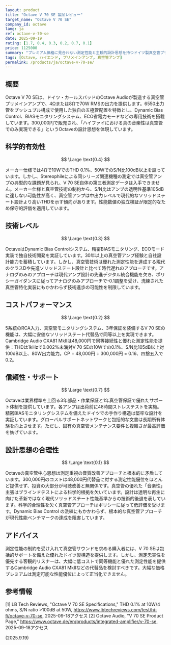 ```yaml
---
layout: product
title: "Octave V 70 SE 製品レビュー"
target_name: "Octave V 70 SE"
company_id: octave
lang: ja
ref: octave-v-70-se
date: 2025-09-19
rating: [1.7, 0.4, 0.3, 0.2, 0.7, 0.1]
price: 1125000
summary: "プレミアム価格に見合わない測定性能と主観的設計思想を持つドイツ製真空管プリメインアンプ"
tags: [Octave, ハイエンド, プリメインアンプ, 真空管アンプ]
permalink: /products/ja/octave-v-70-se/
---
```

## 概要

Octave V 70 SEは、ドイツ・カールスバッドのOctave Audioが製造する真空管プリメインアンプで、4Ωまたは8Ωで70W RMSの出力を提供します。6550出力管をプッシュプル構成で使用した独自の五極管配置を特徴とし、Dynamic Bias Control、BIASモニタリングシステム、ECO省電力モードなどの専用技術を搭載しています。300,000円で販売され、「ハイファイにおける真の音楽性は真空管でのみ実現できる」というOctaveの設計思想を体現しています。

## 科学的有効性

$$ \Large \text{0.4} $$

メーカー仕様では4Ωで10WでのTHD 0.1%、50WでのS/N比100dB以上を謳っています。しかし、Stereophileによる同シリーズ関連機種の測定では真空管アンプの典型的な課題が見られ、V 70 SE自体の第三者測定データは入手できません。メーカー仕様と真空管技術の制約から、S/N比はアンプの透明性基準105dBに達しない可能性が高く、真空管アンプは中出力レベルで現代的なソリッドステート設計より高いTHDを示す傾向があります。性能数値の独立検証が限定的なため保守的評価を適用しています。

## 技術レベル

$$ \Large \text{0.3} $$

OctaveはDynamic Bias Controlシステム、精密BIASモニタリング、ECOモード実装で独自技術開発を実証しています。30年以上の真空管アンプ経験と自社設計能力を蓄積しています。しかし、真空管技術は優れた測定性能を達成する現代のクラスDや先進ソリッドステート設計と比べて時代遅れのアプローチです。アナログのみのアプローチは現代アンプ設計の先進デジタル統合機能を欠き、ポリシーガイダンスに従ってアナログのみアプローチで-0.1調整を受け、洗練された真空管特化実装にもかかわらず技術進歩の可能性を制限しています。

## コストパフォーマンス

$$ \Large \text{0.2} $$

5系統のRCA入力、真空管モニタリングシステム、3年保証を装備するV 70 SEの機能は、大幅に安価なソリッドステート代替品で同等以上を実現できます。Cambridge Audio CXA81 MkIIは48,000円で同等接続性と優れた測定性能を提供：THDは1kHzで0.002%未満対V 70 SEの10Wでの0.1%、S/N比105dB以上対100dB以上、80W出力能力。CP = 48,000円 ÷ 300,000円 = 0.16、四捨五入で0.2。

## 信頼性・サポート

$$ \Large \text{0.7} $$

Octaveは業界標準を上回る3年部品・作業保証と1年真空管保証で優れたサポート体制を提供しています。各アンプは出荷前に48時間ストレステストを実施。精密BIASモニタリングシステムを備えたドイツでの手作り構造は堅牢な設計を実証しています。グローバルサポートネットワークと包括的な文書は長期所有体験を向上させます。ただし、固有の真空管メンテナンス要件と複雑さが最高評価を妨げています。

## 設計思想の合理性

$$ \Large \text{0.1} $$

Octaveの真空管中心思想は測定重視の音質改善アプローチと根本的に矛盾しています。300,000円のコストは48,000円代替品に対する測定性能優位をほとんど提供せず、投資の大部分が可聴改善と無関係です。真空管の優れた「音楽性」主張はブラインドテストによる科学的根拠を欠いています。設計は透明な再生に向けた革新ではなく現代ソリッドステート性能基準からの技術的後退を表しています。科学的合理性を欠く真空管アプローチはポリシーに従って低評価を受けます。Dynamic Bias Control の洗練にもかかわらず、根本的な真空管アプローチが現代性能ベンチマークの達成を阻害しています。

## アドバイス

測定性能の制約を受け入れて真空管サウンドを求める購入者には、V 70 SEは包括的サポートを備えた優れたドイツ製構造を提供します。しかし、測定忠実性を優先する客観的リスナーは、大幅に低コストで同等機能と優れた測定性能を提供するCambridge Audio CXA81 MkIIなどの代替品を検討すべきです。大幅な価格プレミアムは測定可能な性能優位によって正当化できません。

## 参考情報

[1] LB Tech Reviews, "Octave V 70 SE Specifications," THD 0.1% at 10W/4 ohms, S/N ratio >100dB at 50W, https://www.lbtechreviews.com/test/hi-fi/octave-v-70-se, 2025-09-18アクセス
[2] Octave Audio, "V 70 SE Product Page," https://www.octave.de/en/products/integrated-amplifier/v-70-se, 2025-09-18アクセス

(2025.9.19)